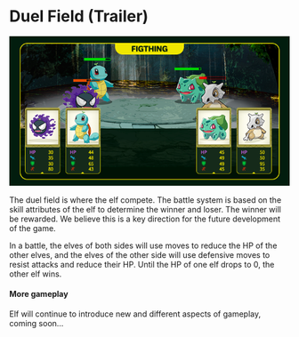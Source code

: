 # Duel Field (Trailer)

![](../.gitbook/assets/fighting.png)

The duel field is where the elf compete. The battle system is based on the skill attributes of the elf to determine the winner and loser. The winner will be rewarded. We believe this is a key direction for the future development of the game.

In a battle, the elves of both sides will use moves to reduce the HP of the other elves, and the elves of the other side will use defensive moves to resist attacks and reduce their HP. Until the HP of one elf drops to 0, the other elf wins.

#### More gameplay

Elf will continue to introduce new and different aspects of gameplay, coming soon...
